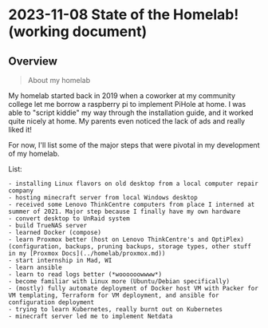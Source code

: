 # 2023-11-08 State of the Homelab! (working document)

## Overview

> About my homelab

My homelab started back in 2019 when a coworker at my community college let me borrow a raspberry pi to implement PiHole at home. I was able to "script kiddie" my way through the installation guide, and it worked quite nicely at home. My parents even noticed the lack of ads and really liked it!

For now, I'll list some of the major steps that were pivotal in my development of my homelab.

List:

    - installing Linux flavors on old desktop from a local computer repair company
    - hosting minecraft server from local Windows desktop
    - received some Lenovo ThinkCentre computers from place I interned at summer of 2021. Major step because I finally have my own hardware
    - convert desktop to UnRaid system
    - build TrueNAS server
    - learned Docker (compose)
    - learn Proxmox better (host on Lenovo ThinkCentre's and OptiPlex) (configuration, backups, pruning backups, storage types, other stuff in my [Proxmox Docs](../homelab/proxmox.md))
    - start internship in Mad, WI
    - learn ansible
    - learn to read logs better (*woooooowwww*)
    - become familiar with Linux more (Ubuntu/Debian specifically)
    - (mostly) fully automate deployment of Docker host VM with Packer for VM templating, Terraform for VM deployment, and ansible for configuration deployment
    - trying to learn Kubernetes, really burnt out on Kubernetes
    - minecraft server led me to implement Netdata
